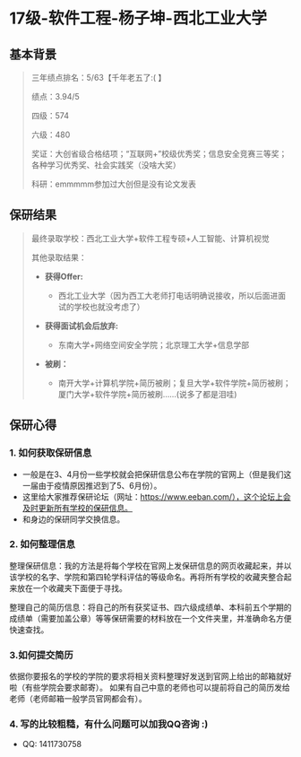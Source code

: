 # 17级-软件工程-杨子坤-西北工业大学

## 基本背景

> 三年绩点排名：5/63【千年老五了:( 】
>
> 绩点：3.94/5
>
> 四级：574
>
> 六级：480
>
> 奖证：大创省级合格结项；“互联网+”校级优秀奖；信息安全竞赛三等奖；各种学习优秀奖、社会实践奖（没啥大奖） 
>
> 科研：emmmmm参加过大创但是没有论文发表

## 保研结果

> 最终录取学校：西北工业大学+软件工程专硕+人工智能、计算机视觉
>
> 其他录取结果：
>
> * **获得Offer:**
>   * 西北工业大学（因为西工大老师打电话明确说接收，所以后面进面试的学校也就没考虑了）
>
> * **获得面试机会后放弃:**
>   * 东南大学+网络空间安全学院；北京理工大学+信息学部
>
> * **被刷：**
>   * 南开大学+计算机学院+简历被刷；复旦大学+软件学院+简历被刷；厦门大学+软件学院+简历被刷……(说多了都是泪哇)

## 保研心得

### 1. 如何获取保研信息
* 一般是在3、4月份一些学校就会把保研信息公布在学院的官网上（但是我们这一届由于疫情原因推迟到了5、6月份）。
* 这里给大家推荐保研论坛（网址：https://www.eeban.com/），这个论坛上会及时更新所有学校的保研信息。
* 和身边的保研同学交换信息。

### 2. 如何整理信息
整理保研信息：我的方法是将每个学校在官网上发保研信息的网页收藏起来，并以该学校的名字、学院和第四轮学科评估的等级命名。再将所有学校的收藏夹整合起来放在一个收藏夹下面便于寻找。

整理自己的简历信息：将自己的所有获奖证书、四六级成绩单、本科前五个学期的成绩单（需要加盖公章）等等保研需要的材料放在一个文件夹里，并准确命名方便快速查找。

### 3.如何提交简历
依据你要报名的学校的学院的要求将相关资料整理好发送到官网上给出的邮箱就好啦（有些学院会要求邮寄）。
如果有自己中意的老师也可以提前将自己的简历发给老师（老师邮箱一般学员官网都会有）。

### 4. 写的比较粗糙，有什么问题可以加我QQ咨询 :)
* QQ: 1411730758